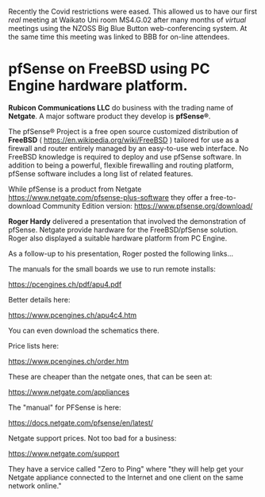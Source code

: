 Recently the Covid restrictions were eased. This allowed us to have our first *real* meeting at Waikato Uni room MS4.G.02 
after many months of *virtual* meetings using the NZOSS Big Blue Button web-conferencing system. 
At the same time this meeting was linked to BBB for on-line attendees.

# pfSense on FreeBSD using PC Engine hardware platform.

**Rubicon Communications LLC** do business with the trading name of **Netgate**. A major software product they develop is **pfSense®**.

The pfSense® Project is a free open source customized distribution of **FreeBSD** ( https://en.wikipedia.org/wiki/FreeBSD ) 
tailored for use as a firewall and router entirely managed by an easy-to-use web interface. No FreeBSD knowledge is 
required to deploy and use pfSense software. In addition to being a powerful, flexible firewalling and routing platform, 
pfSense software includes a long list of related features. 

While pfSense is a product from Netgate https://www.netgate.com/pfsense-plus-software they offer a free-to-download 
Community Edition version: https://www.pfsense.org/download/


**Roger Hardy** delivered a presentation that involved the demonstration of pfSense. Netgate provide hardware for the 
FreeBSD/pfSense solution. Roger also displayed a suitable hardware platform from PC Engine.

As a follow-up to his presentation, Roger posted the following links...

The manuals for the small boards we use to run remote installs:

https://pcengines.ch/pdf/apu4.pdf

Better details here:

https://www.pcengines.ch/apu4c4.htm

You can even download the schematics there.

Price lists here:

https://www.pcengines.ch/order.htm

These are cheaper than the netgate ones, that can be seen at:

https://www.netgate.com/appliances

The "manual" for PFSense is here:

https://docs.netgate.com/pfsense/en/latest/

Netgate support prices. Not too bad for a business:

https://www.netgate.com/support

They have a service called "Zero to Ping" where "they will help get your Netgate appliance connected to the Internet 
and one client on the same network online."


